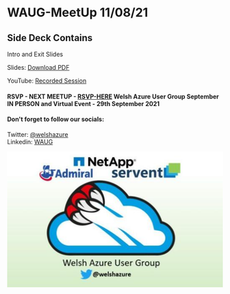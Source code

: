 # WAUG-MeetUp 11/08/21

## Side Deck Contains

Intro and Exit Slides

Slides: [Download PDF](https://github.com/jonnychipz/WAUG-MeetUp/blob/master/2021-Aug-11/WAUG%20-%20Meetup%20Slides%2011-08-21.pdf)</br>

YouTube: [Recorded Session](https://youtu.be/Zb7fw5bXvfI)</br>


#### RSVP - NEXT MEETUP - [RSVP-HERE](https://www.meetup.com/MSFT-Stack/events/280069812/) Welsh Azure User Group September IN PERSON and Virtual Event - 29th September 2021

#### Don't forget to follow our socials: </br>

Twitter: [@welshazure](http://www.twitter.com/welshazure) </br>
Linkedin: [WAUG](https://www.linkedin.com/groups/13866357/)


![Logo](../logo.PNG)
